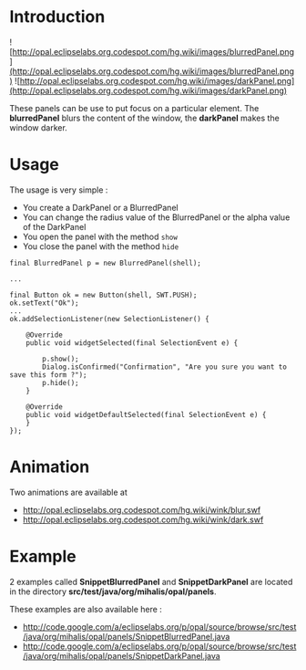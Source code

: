 # Introduction #

![http://opal.eclipselabs.org.codespot.com/hg.wiki/images/blurredPanel.png](http://opal.eclipselabs.org.codespot.com/hg.wiki/images/blurredPanel.png)
![http://opal.eclipselabs.org.codespot.com/hg.wiki/images/darkPanel.png](http://opal.eclipselabs.org.codespot.com/hg.wiki/images/darkPanel.png)

These panels can be use to put focus on a particular element.
The **blurredPanel** blurs the content of the window, the **darkPanel** makes the window darker.

# Usage #

The usage is very simple :
  * You create a DarkPanel or a BlurredPanel
  * You can change the radius value of the BlurredPanel or the alpha value of the DarkPanel
  * You open the panel with the method `show`
  * You close the panel with the method `hide`

```
final BlurredPanel p = new BlurredPanel(shell);

...

final Button ok = new Button(shell, SWT.PUSH);
ok.setText("Ok");
...
ok.addSelectionListener(new SelectionListener() {

	@Override
	public void widgetSelected(final SelectionEvent e) {

		p.show();
		Dialog.isConfirmed("Confirmation", "Are you sure you want to save this form ?");
		p.hide();
	}

	@Override
	public void widgetDefaultSelected(final SelectionEvent e) {
	}
});
```

# Animation #

Two animations are available at
  * http://opal.eclipselabs.org.codespot.com/hg.wiki/wink/blur.swf
  * http://opal.eclipselabs.org.codespot.com/hg.wiki/wink/dark.swf


# Example #

2 examples called **SnippetBlurredPanel** and **SnippetDarkPanel** are located in the directory **src/test/java/org/mihalis/opal/panels**.

These examples are also available here :
  * http://code.google.com/a/eclipselabs.org/p/opal/source/browse/src/test/java/org/mihalis/opal/panels/SnippetBlurredPanel.java
  * http://code.google.com/a/eclipselabs.org/p/opal/source/browse/src/test/java/org/mihalis/opal/panels/SnippetDarkPanel.java